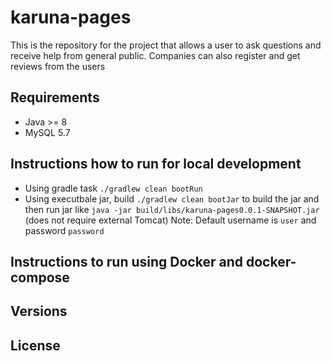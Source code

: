 # karuna-pages
This is the repository for the project that allows a user to ask questions and receive help from general public.
Companies can also register and get reviews from the users

## Requirements
- Java >= 8 
- MySQL 5.7

## Instructions how to run for local development
- Using gradle task `./gradlew clean bootRun` 
- Using executbale jar, build `./gradlew clean bootJar` to build the jar and then run jar like `java -jar build/libs/karuna-pages0.0.1-SNAPSHOT.jar` (does not require external Tomcat)
Note: Default username is `user` and password `password`

## Instructions to run using Docker and docker-compose

## Versions

## License

